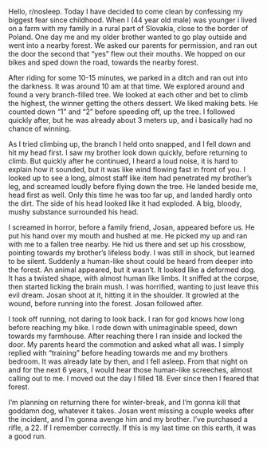 Hello, r/nosleep. Today I have decided to come clean by confessing my biggest fear since childhood. When I (44 year old male) was younger i lived on a farm with my family in a rural part of Slovakia, close to the border of Poland. One day me and my older brother wanted to go play outside and went into a nearby forest. We asked our parents for permission, and ran out the door the second that “yes” flew out their mouths. We hopped on our bikes and sped down the road, towards the nearby forest. 

After riding for some 10-15 minutes, we parked in a ditch and ran out into the darkness. It was around 10 am at that time. We explored around and found a very branch-filled tree. We looked at each other and bet to climb the highest, the winner getting the others dessert. We liked making bets. He counted down “1” and “2” before speeding off, up the tree. I followed quickly after, but he was already about 3 meters up, and i basically had no chance of winning. 

As I tried climbing up, the branch I held onto snapped, and I fell down and hit my head first. I saw my brother look down quickly, before returning to climb. But quickly after he continued, I heard a loud noise, it is hard to explain how it sounded, but it was like wind flowing fast in front of you. I looked up to see a long, almost staff like item had penetrated my brother’s leg, and screamed loudly before flying down the tree. He landed beside me, head first as well. Only this time he was too far up, and landed hardly onto the dirt. The side of his head looked like it had exploded. A big, bloody, mushy substance surrounded his head. 

I screamed in horror, before a family friend, Josan, appeared before us. He put his hand over my mouth and hushed at me. He picked my up and ran with me to a fallen tree nearby. He hid us there and set up his crossbow, pointing towards my brother’s lifeless body. I was still in shock, but learned to be silent. Suddenly a human-like shout could be heard from deeper into the forest. An animal appeared, but it wasn’t. It looked like a deformed dog.  It has a twisted shape, with almost human like limbs. It sniffed at the corpse, then started licking the brain mush. I was horrified, wanting to just leave this evil dream. Josan shoot at it, hitting it in the shoulder. It growled at the wound, before running into the forest. Josan followed after. 

I took off running, not daring to look back. I ran for god knows how long before reaching my bike. I rode down with unimaginable speed, down towards my farmhouse. After reaching there I ran inside and locked the door. My parents heard the commotion and asked what all was. I simply replied with “training” before heading towards me and my brothers bedroom. It was already late by then, and I fell asleep. From that night on and for the next 6 years, I would hear those human-like screeches, almost calling out to me. I moved out the day I filled 18. Ever since then I feared that forest. 

I’m planning on returning there for winter-break, and I’m gonna kill that goddamn dog, whatever it takes. Josan went missing a couple weeks after the incident, and I’m gonna avenge him and my brother. I’ve purchased a rifle, a 22. If I remember correctly. If this is my last time on this earth, it was a good run.